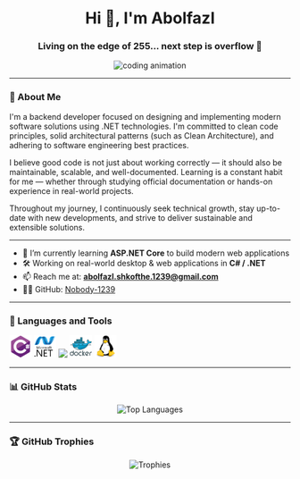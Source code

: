 <h1 align="center">Hi 👋, I'm Abolfazl</h1>
<h3 align="center">Living on the edge of 255... next step is overflow 🚀</h3>

<p align="center">
  <img src="https://media.giphy.com/media/qgQUggAC3Pfv687qPC/giphy.gif" width="300" alt="coding animation" />
</p>

---

### 🧠 About Me

I'm a backend developer focused on designing and implementing modern software solutions using .NET technologies.
I'm committed to clean code principles, solid architectural patterns (such as Clean Architecture), and adhering to software engineering best practices.

I believe good code is not just about working correctly — it should also be maintainable, scalable, and well-documented.
Learning is a constant habit for me — whether through studying official documentation or hands-on experience in real-world projects.

Throughout my journey, I continuously seek technical growth, stay up-to-date with new developments, and strive to deliver sustainable and extensible solutions.

---

- 🌱 I’m currently learning **ASP.NET Core** to build modern web applications  
- 🛠️ Working on real-world desktop & web applications in **C# / .NET**   
- 📫 Reach me at: **abolfazl.shkofthe.1239@gmail.com**  
- 🧑‍💻 GitHub: [Nobody-1239](https://github.com/Nobody-1239)

---

### 🔧 Languages and Tools

<p align="left">
  <a href="https://learn.microsoft.com/en-us/dotnet/csharp/"><img src="https://raw.githubusercontent.com/devicons/devicon/master/icons/csharp/csharp-original.svg" width="40"/></a>
  <a href="https://dotnet.microsoft.com/"><img src="https://raw.githubusercontent.com/devicons/devicon/master/icons/dot-net/dot-net-original-wordmark.svg" width="40"/></a>
  <a href="https://www.microsoft.com/sql-server"><img src="https://www.svgrepo.com/show/303229/microsoft-sql-server-logo.svg" width="40"/></a>
  <a href="https://www.docker.com/"><img src="https://raw.githubusercontent.com/devicons/devicon/master/icons/docker/docker-original-wordmark.svg" width="40"/></a>
  <a href="https://www.linux.org/"><img src="https://raw.githubusercontent.com/devicons/devicon/master/icons/linux/linux-original.svg" width="40"/></a>
</p>

---

### 📊 GitHub Stats


<p align="center">
  <img src="https://github-readme-stats.vercel.app/api/top-langs/?username=Nobody-1239&layout=compact&theme=radical" alt="Top Languages" />
</p>

---

### 🏆 GitHub Trophies

<p align="center">
  <img src="https://github-profile-trophy.vercel.app/?username=Nobody-1239&theme=radical" alt="Trophies" />
</p>
